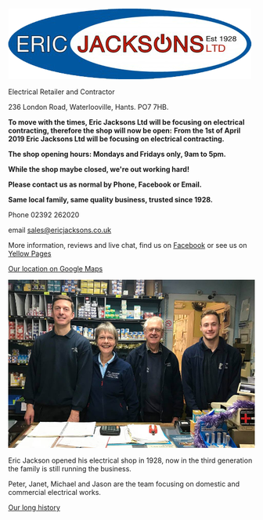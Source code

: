 ![Jacksons Logo](EricJacksons-logo-transparent.png)

Electrical Retailer and Contractor

236 London Road, Waterlooville, Hants. PO7 7HB.

**To move with the times, Eric Jacksons Ltd will be focusing on electrical contracting, therefore the shop will now be open:**
**From the 1st of April 2019 Eric Jacksons Ltd will be focusing on electrical contracting.**

**The shop opening hours: Mondays and Fridays only, 9am to 5pm.**

**While the shop maybe closed, we're out working hard!**

**Please contact us as normal by Phone, Facebook or Email.**

**Same local family, same quality business, trusted since 1928.**


Phone 02392 262020

email <sales@ericjacksons.co.uk>

More information, reviews and live chat, find us on [Facebook](https://www.facebook.com/ericjacksons/) or see us on [Yellow Pages](https://www.yell.com/biz/eric-jackson-s-ltd-waterlooville-2660719/) 

[Our location on Google Maps](https://www.google.co.uk/maps/place/236+London+Rd,+Waterlooville+PO7+7HB/@50.8781912,-1.0337147,3a,75y,132.99h,88.55t/data=!3m10!1e1!3m8!1sZ-Eg5gKCq3AdhyTJh2Q3BA!2e0!3e11!7i13312!8i6656!9m2!1b1!2i39!4m5!3m4!1s0x4874437730f0e769:0x49e15748caa8d957!8m2!3d50.87814!4d-1.033643)

![Jackson_team](EJacksons.jpg)

Eric Jackson opened his electrical shop in 1928, now in the third generation the family is still running the business.

Peter, Janet, Michael and Jason are the team focusing on domestic and commercial electrical works.

[Our long history](HISTORY.md)

